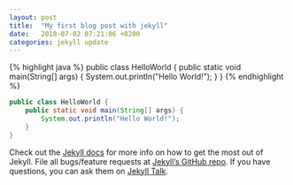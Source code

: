```yaml
---
layout: post
title:  "My first blog post with jekyll"
date:   2018-07-02 07:21:06 +0200
categories: jekyll update
---
```

{% highlight java %}
public class HelloWorld {
    public static void main(String[] args) {
        System.out.println("Hello World!");
    }
}
{% endhighlight %}

```java
public class HelloWorld {
    public static void main(String[] args) {
        System.out.println("Hello World!");
    }
}
```
Check out the [Jekyll docs][jekyll-docs] for more info on how to get the most out of Jekyll. File all bugs/feature requests at [Jekyll’s GitHub repo][jekyll-gh]. If you have questions, you can ask them on [Jekyll Talk][jekyll-talk].

[jekyll-docs]: https://jekyllrb.com/docs/home
[jekyll-gh]:   https://github.com/jekyll/jekyll
[jekyll-talk]: https://talk.jekyllrb.com/
